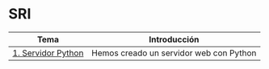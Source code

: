 # SRI
| **Tema**  | **Introducción**  |
|---|---|
| [1. Servidor Python](/ejercicios/1.Servidor-web-Python)  | Hemos creado un servidor web con Python |

